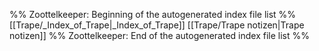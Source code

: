 %% Zoottelkeeper: Beginning of the autogenerated index file list  %%
 [[Trape/_Index_of_Trape|_Index_of_Trape]]
 [[Trape/Trape notizen|Trape notizen]]
%% Zoottelkeeper: End of the autogenerated index file list  %%
